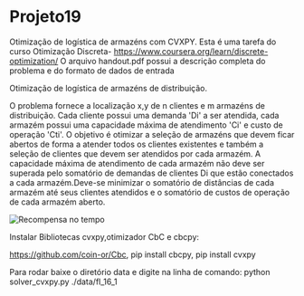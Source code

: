 # Projeto19
Otimização de logística de armazéns com CVXPY.
Esta é uma tarefa do curso Otimização Discreta- https://www.coursera.org/learn/discrete-optimization/
O arquivo handout.pdf possui a descrição completa do problema e do formato de dados de entrada

Otimização de logística de armazéns de distribuição.

O problema fornece a localização x,y de n clientes e m armazéns de distribuição.
Cada cliente possui uma demanda 'Di' a ser atendida, cada armazém possui uma capacidade
máxima de atendimento 'Ci' e custo de operação 'Cti'. O objetivo é otimizar a seleção
de armazéns que devem ficar abertos de forma a atender todos os clientes existentes e
também a seleção de clientes que devem ser atendidos por cada armazém. A capacidade
máxima de atendimento de cada armazém não deve ser superada pelo somatório de demandas
de clientes Di que estão conectados a cada armazém.Deve-se minimizar o somatório de
distâncias de cada armazém até seus clientes atendidos e o somatório de custos de operação
de cada armazém aberto.

![Recompensa no tempo](https://github.com/rodfloripa/Projeto19/blob/main/warehouse.jpeg?raw=true)

Instalar Bibliotecas cvxpy,otimizador CbC e cbcpy:

https://github.com/coin-or/Cbc,
pip install cbcpy,
pip install cvxpy

Para rodar baixe o diretório data e digite na linha de comando:
python solver_cvxpy.py ./data/fl_16_1
